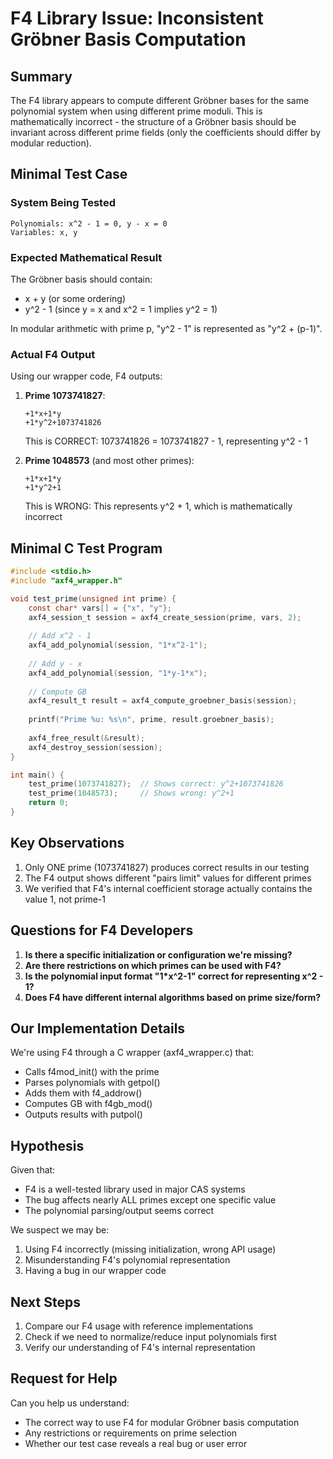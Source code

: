 # F4 Library Issue: Inconsistent Gröbner Basis Computation

## Summary
The F4 library appears to compute different Gröbner bases for the same polynomial system when using different prime moduli. This is mathematically incorrect - the structure of a Gröbner basis should be invariant across different prime fields (only the coefficients should differ by modular reduction).

## Minimal Test Case

### System Being Tested
```
Polynomials: x^2 - 1 = 0, y - x = 0
Variables: x, y
```

### Expected Mathematical Result
The Gröbner basis should contain:
- x + y (or some ordering)
- y^2 - 1 (since y = x and x^2 = 1 implies y^2 = 1)

In modular arithmetic with prime p, "y^2 - 1" is represented as "y^2 + (p-1)".

### Actual F4 Output

Using our wrapper code, F4 outputs:

1. **Prime 1073741827**: 
   ```
   +1*x+1*y
   +1*y^2+1073741826
   ```
   This is CORRECT: 1073741826 = 1073741827 - 1, representing y^2 - 1

2. **Prime 1048573** (and most other primes):
   ```
   +1*x+1*y
   +1*y^2+1
   ```
   This is WRONG: This represents y^2 + 1, which is mathematically incorrect

## Minimal C Test Program

```c
#include <stdio.h>
#include "axf4_wrapper.h"

void test_prime(unsigned int prime) {
    const char* vars[] = {"x", "y"};
    axf4_session_t session = axf4_create_session(prime, vars, 2);
    
    // Add x^2 - 1
    axf4_add_polynomial(session, "1*x^2-1");
    
    // Add y - x  
    axf4_add_polynomial(session, "1*y-1*x");
    
    // Compute GB
    axf4_result_t result = axf4_compute_groebner_basis(session);
    
    printf("Prime %u: %s\n", prime, result.groebner_basis);
    
    axf4_free_result(&result);
    axf4_destroy_session(session);
}

int main() {
    test_prime(1073741827);  // Shows correct: y^2+1073741826
    test_prime(1048573);     // Shows wrong: y^2+1
    return 0;
}
```

## Key Observations

1. Only ONE prime (1073741827) produces correct results in our testing
2. The F4 output shows different "pairs limit" values for different primes
3. We verified that F4's internal coefficient storage actually contains the value 1, not prime-1

## Questions for F4 Developers

1. **Is there a specific initialization or configuration we're missing?**
2. **Are there restrictions on which primes can be used with F4?**
3. **Is the polynomial input format "1*x^2-1" correct for representing x^2 - 1?**
4. **Does F4 have different internal algorithms based on prime size/form?**

## Our Implementation Details

We're using F4 through a C wrapper (axf4_wrapper.c) that:
- Calls f4mod_init() with the prime
- Parses polynomials with getpol() 
- Adds them with f4_addrow()
- Computes GB with f4gb_mod()
- Outputs results with putpol()

## Hypothesis

Given that:
- F4 is a well-tested library used in major CAS systems
- The bug affects nearly ALL primes except one specific value
- The polynomial parsing/output seems correct

We suspect we may be:
1. Using F4 incorrectly (missing initialization, wrong API usage)
2. Misunderstanding F4's polynomial representation
3. Having a bug in our wrapper code

## Next Steps

1. Compare our F4 usage with reference implementations
2. Check if we need to normalize/reduce input polynomials first
3. Verify our understanding of F4's internal representation

## Request for Help

Can you help us understand:
- The correct way to use F4 for modular Gröbner basis computation
- Any restrictions or requirements on prime selection
- Whether our test case reveals a real bug or user error